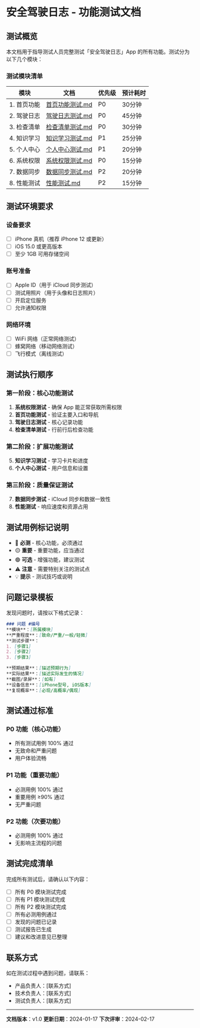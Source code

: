 # 安全驾驶日志 - 功能测试文档

## 测试概览

本文档用于指导测试人员完整测试「安全驾驶日志」App 的所有功能。测试分为以下几个模块：

### 测试模块清单

| 模块 | 文档 | 优先级 | 预计耗时 |
|------|------|---------|----------|
| 1. 首页功能 | [首页功能测试.md](./01-首页功能测试.md) | P0 | 30分钟 |
| 2. 驾驶日志 | [驾驶日志测试.md](./02-驾驶日志测试.md) | P0 | 45分钟 |
| 3. 检查清单 | [检查清单测试.md](./03-检查清单测试.md) | P0 | 30分钟 |
| 4. 知识学习 | [知识学习测试.md](./04-知识学习测试.md) | P1 | 25分钟 |
| 5. 个人中心 | [个人中心测试.md](./05-个人中心测试.md) | P1 | 20分钟 |
| 6. 系统权限 | [系统权限测试.md](./06-系统权限测试.md) | P0 | 15分钟 |
| 7. 数据同步 | [数据同步测试.md](./07-数据同步测试.md) | P2 | 20分钟 |
| 8. 性能测试 | [性能测试.md](./08-性能测试.md) | P2 | 15分钟 |

## 测试环境要求

### 设备要求
- [ ] iPhone 真机（推荐 iPhone 12 或更新）
- [ ] iOS 15.0 或更高版本
- [ ] 至少 1GB 可用存储空间

### 账号准备
- [ ] Apple ID（用于 iCloud 同步测试）
- [ ] 测试用照片（用于头像和日志照片）
- [ ] 开启定位服务
- [ ] 允许通知权限

### 网络环境
- [ ] WiFi 网络（正常网络测试）
- [ ] 蜂窝网络（移动网络测试）
- [ ] 飞行模式（离线测试）

## 测试执行顺序

### 第一阶段：核心功能测试
1. **系统权限测试** - 确保 App 能正常获取所需权限
2. **首页功能测试** - 验证主要入口和导航
3. **驾驶日志测试** - 核心记录功能
4. **检查清单测试** - 行前行后检查功能

### 第二阶段：扩展功能测试
5. **知识学习测试** - 学习卡片和进度
6. **个人中心测试** - 用户信息和设置

### 第三阶段：质量保证测试
7. **数据同步测试** - iCloud 同步和数据一致性
8. **性能测试** - 响应速度和资源占用

## 测试用例标记说明

- 🔴 **必测** - 核心功能，必须通过
- 🟡 **重要** - 重要功能，应当通过
- 🟢 **可选** - 增强功能，建议测试
- ⚠️ **注意** - 需要特别关注的测试点
- 💡 **提示** - 测试技巧或说明

## 问题记录模板

发现问题时，请按以下格式记录：

```markdown
### 问题 #编号
**模块**：[所属模块]
**严重程度**：[致命/严重/一般/轻微]
**测试步骤**：
1. [步骤1]
2. [步骤2]
3. [步骤3]

**预期结果**：[描述预期行为]
**实际结果**：[描述实际发生的情况]
**截图/录屏**：[如有]
**设备信息**：[iPhone型号, iOS版本]
**复现概率**：[必现/高概率/偶现]
```

## 测试通过标准

### P0 功能（核心功能）
- 所有测试用例 100% 通过
- 无致命和严重问题
- 用户体验流畅

### P1 功能（重要功能）
- 必测用例 100% 通过
- 重要用例 ≥90% 通过
- 无严重问题

### P2 功能（次要功能）
- 必测用例 100% 通过
- 无影响主流程的问题

## 测试完成清单

完成所有测试后，请确认以下内容：

- [ ] 所有 P0 模块测试完成
- [ ] 所有 P1 模块测试完成
- [ ] 所有 P2 模块测试完成
- [ ] 所有必测用例通过
- [ ] 发现的问题已记录
- [ ] 测试报告已生成
- [ ] 建议和改进意见已整理

## 联系方式

如在测试过程中遇到问题，请联系：
- 产品负责人：[联系方式]
- 技术负责人：[联系方式]
- 测试负责人：[联系方式]

---

**文档版本**：v1.0
**更新日期**：2024-01-17
**下次评审**：2024-02-17